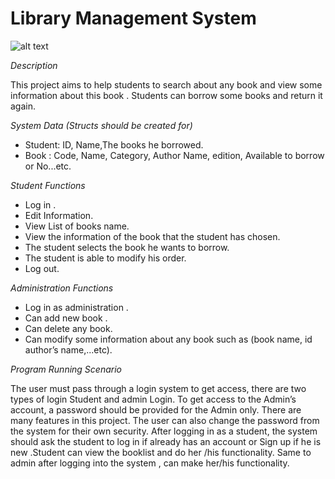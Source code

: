 # Library Management System

![alt text](rptgtpxd-1396254731-1.avif)

*Description*

This project aims to help students to search about any book and view some information about this book .
Students can borrow some books and return it again.

*System Data (Structs should be created for)*

- Student: ID, Name,The books he borrowed.
- Book : Code, Name, Category, Author Name, edition, Available to borrow or No...etc.

*Student Functions*

- Log in .
- Edit Information.
- View List of books name.
- View the information of the book that the student has chosen.
- The student selects the book he wants to borrow.
- The student is able to modify his order.
- Log out.

*Administration Functions*

- Log in as administration .
- Can add new book .
- Can delete any book.
- Can modify some information about any book such as (book name, id author’s name,...etc).

*Program Running Scenario*

The user must pass through a login system to get access, there are two types of login Student and admin Login. To get access to the Admin’s account, a password should be provided for the Admin only.
There are many features in this project. The user can also change the password from the system for their own security.
After logging in as a student, the system should ask the student to log in if already has an account or Sign up if he is new .Student can view the booklist and do her /his functionality.
Same to admin after logging into the system , can make her/his functionality.